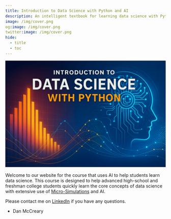 ```yaml
---
title: Introduction to Data Science with Python and AI
description: An intelligent textbook for learning data science with Python and AI with a focus on interactive simulations.
image: /img/cover.png
og:image: /img/cover.png
twitter:image: /img/cover.png
hide:
  - title
  - toc
---
```

<!-- Hide the title since it is in the cover-->
<style>
.md-content__inner h1 {display: none !important;}
</style>

![](img/cover.png)

Welcome to our website for the course that uses AI to
help students learn data science.  This course is designed to help
advanced high-school and freshman college students quickly learn
the core concepts of data science with extensive use of [Micro-Simulations](./glossary.md/#microsimulation)
and AI.

Please contact me on [LinkedIn](https://www.linkedin.com/in/danmccreary/) if you have any questions.

- Dan McCreary